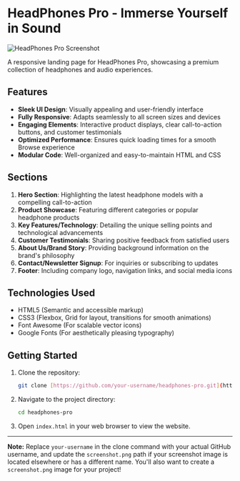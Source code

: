 # HeadPhones Pro - Immerse Yourself in Sound

![HeadPhones Pro Screenshot](./assets/images/screenshot.png)

A responsive landing page for HeadPhones Pro, showcasing a premium collection of headphones and audio experiences.

## Features

- **Sleek UI Design**: Visually appealing and user-friendly interface
- **Fully Responsive**: Adapts seamlessly to all screen sizes and devices
- **Engaging Elements**: Interactive product displays, clear call-to-action buttons, and customer testimonials
- **Optimized Performance**: Ensures quick loading times for a smooth Browse experience
- **Modular Code**: Well-organized and easy-to-maintain HTML and CSS

## Sections

1.  **Hero Section**: Highlighting the latest headphone models with a compelling call-to-action
2.  **Product Showcase**: Featuring different categories or popular headphone products
3.  **Key Features/Technology**: Detailing the unique selling points and technological advancements
4.  **Customer Testimonials**: Sharing positive feedback from satisfied users
5.  **About Us/Brand Story**: Providing background information on the brand's philosophy
6.  **Contact/Newsletter Signup**: For inquiries or subscribing to updates
7.  **Footer**: Including company logo, navigation links, and social media icons

## Technologies Used

-   HTML5 (Semantic and accessible markup)
-   CSS3 (Flexbox, Grid for layout, transitions for smooth animations)
-   Font Awesome (For scalable vector icons)
-   Google Fonts (For aesthetically pleasing typography)

## Getting Started

1.  Clone the repository:
    ```bash
    git clone [https://github.com/your-username/headphones-pro.git](https://github.com/your-username/headphones-pro.git)
    ```
2.  Navigate to the project directory:
    ```bash
    cd headphones-pro
    ```
3.  Open `index.html` in your web browser to view the website.

---

**Note:** Replace `your-username` in the clone command with your actual GitHub username, and update the `screenshot.png` path if your screenshot image is located elsewhere or has a different name. You'll also want to create a `screenshot.png` image for your project!